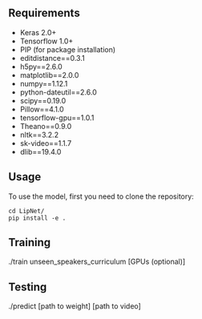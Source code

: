 ## Requirements ##
* Keras 2.0+
* Tensorflow 1.0+
* PIP (for package installation)
* editdistance==0.3.1
* h5py==2.6.0
* matplotlib==2.0.0
* numpy==1.12.1
* python-dateutil==2.6.0
* scipy==0.19.0
* Pillow==4.1.0
* tensorflow-gpu==1.0.1
* Theano==0.9.0
* nltk==3.2.2
* sk-video==1.1.7
* dlib==19.4.0

## Usage ##
To use the model, first you need to clone the repository:
```
cd LipNet/
pip install -e .
```

## Training ##
./train unseen_speakers_curriculum [GPUs (optional)]

## Testing ##
./predict [path to weight] [path to video]
